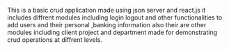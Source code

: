 This is a basic crud application made using json server and react.js it includes diffrent modules including login logout and other functionalities to add users and their personal ,banking information also their are other modules including client project and department made for demonstrating crud operations at diffrent levels.